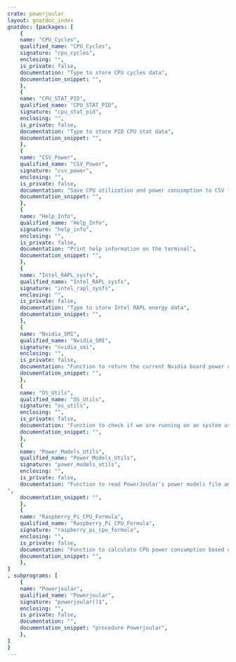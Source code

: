 ```yaml
---
crate: powerjoular
layout: gnatdoc_index
gnatdoc: {packages: [
    {
    name: "CPU_Cycles",
    qualified_name: "CPU_Cycles",
    signature: "cpu_cycles",
    enclosing: "",
    is_private: false,
    documentation: "Type to store CPU cycles data",
    documentation_snippet: "",
    },
    {
    name: "CPU_STAT_PID",
    qualified_name: "CPU_STAT_PID",
    signature: "cpu_stat_pid",
    enclosing: "",
    is_private: false,
    documentation: "Type to store PID CPU stat data",
    documentation_snippet: "",
    },
    {
    name: "CSV_Power",
    qualified_name: "CSV_Power",
    signature: "csv_power",
    enclosing: "",
    is_private: false,
    documentation: "Save CPU utilization and power conusmption to CSV file",
    documentation_snippet: "",
    },
    {
    name: "Help_Info",
    qualified_name: "Help_Info",
    signature: "help_info",
    enclosing: "",
    is_private: false,
    documentation: "Print help information on the terminal",
    documentation_snippet: "",
    },
    {
    name: "Intel_RAPL_sysfs",
    qualified_name: "Intel_RAPL_sysfs",
    signature: "intel_rapl_sysfs",
    enclosing: "",
    is_private: false,
    documentation: "Type to store Intel RAPL energy data",
    documentation_snippet: "",
    },
    {
    name: "Nvidia_SMI",
    qualified_name: "Nvidia_SMI",
    signature: "nvidia_smi",
    enclosing: "",
    is_private: false,
    documentation: "Function to return the current Nvidia board power consumption using nvidia-smi",
    documentation_snippet: "",
    },
    {
    name: "OS_Utils",
    qualified_name: "OS_Utils",
    signature: "os_utils",
    enclosing: "",
    is_private: false,
    documentation: "Function to check if we are running on an system using an Intel processor",
    documentation_snippet: "",
    },
    {
    name: "Power_Models_Utils",
    qualified_name: "Power_Models_Utils",
    signature: "power_models_utils",
    enclosing: "",
    is_private: false,
    documentation: "Function to read PowerJoular's power models file and return its content as a string",
    documentation_snippet: "",
    },
    {
    name: "Raspberry_Pi_CPU_Formula",
    qualified_name: "Raspberry_Pi_CPU_Formula",
    signature: "raspberry_pi_cpu_formula",
    enclosing: "",
    is_private: false,
    documentation: "Function to calculate CPU power consumption based on CPU utilization",
    documentation_snippet: "",
    },
]
, subprograms: [
    {
    name: "Powerjoular",
    qualified_name: "Powerjoular",
    signature: "powerjoular()$",
    enclosing: "",
    is_private: false,
    documentation: "",
    documentation_snippet: "procedure Powerjoular",
    },
]
}
---
```

